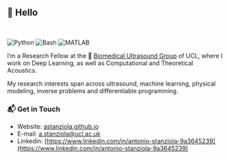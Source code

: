 ## 👋 Hello 

<br/>

![Python](https://img.shields.io/badge/Python-Expert-green)
![Bash](https://img.shields.io/badge/Bash-Intermediate-yellow)
![MATLAB](https://img.shields.io/badge/MATLAB-Expert-green)

I’m a Research Fellow at the 🐛 [Biomedical Ultrasound Group](https://bug.medphys.ucl.ac.uk) of UCL, where I work on Deep Learning, as well as Computational and Theoretical Acoustics.

My research interests span across ultrasound, machine learning, physical modeling, inverse problems and differentiable programming.

### 📬 Get in Touch

- Website: [astanziola.github.io](https://astanziola.github.io)
- E-mail: [a.stanziola@ucl.ac.uk](a.stanziola@ucl.ac.uk)
- Linkedin: [https://www.linkedin.com/in/antonio-stanziola-9a3645239](https://www.linkedin.com/in/antonio-stanziola-9a3645239)

